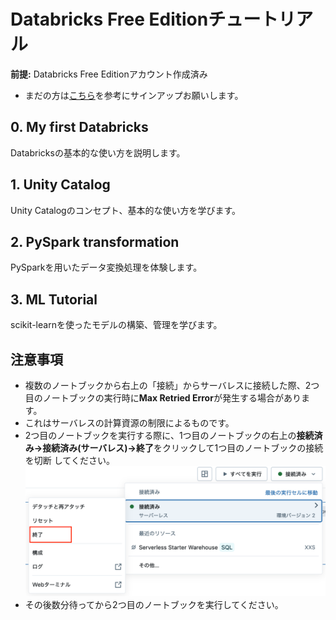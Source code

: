 # Databricks Free Editionチュートリアル

**前提:** Databricks Free Editionアカウント作成済み
- まだの方は[こちら](https://qiita.com/taka_yayoi/items/33e9cfa7ca9ca9febe72)を参考にサインアップお願いします。

## 0. My first Databricks

Databricksの基本的な使い方を説明します。

## 1. Unity Catalog

Unity Catalogのコンセプト、基本的な使い方を学びます。

## 2. PySpark transformation

PySparkを用いたデータ変換処理を体験します。

## 3. ML Tutorial

scikit-learnを使ったモデルの構築、管理を学びます。

## 注意事項

- 複数のノートブックから右上の「接続」からサーバレスに接続した際、2つ目のノートブックの実行時に**Max Retried Error**が発生する場合があります。
- これはサーバレスの計算資源の制限によるものです。
- 2つ目のノートブックを実行する際に、1つ目のノートブックの右上の**接続済み→接続済み(サーバレス)→終了**をクリックして1つ目のノートブックの接続を切断
してください。
![](terminate.png)
- その後数分待ってから2つ目のノートブックを実行してください。
